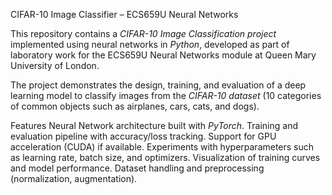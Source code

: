 CIFAR-10 Image Classifier – ECS659U Neural Networks

This repository contains a *CIFAR-10* *Image Classification project* implemented using neural networks in *Python*, developed as part of laboratory work for the ECS659U Neural Networks module at Queen Mary University of London.

The project demonstrates the design, training, and evaluation of a deep learning model to classify images from the *CIFAR-10 dataset* (10 categories of common objects such as airplanes, cars, cats, and dogs).

Features
Neural Network architecture built with *PyTorch*.
Training and evaluation pipeline with accuracy/loss tracking.
Support for GPU acceleration (CUDA) if available.
Experiments with hyperparameters such as learning rate, batch size, and optimizers.
Visualization of training curves and model performance.
Dataset handling and preprocessing (normalization, augmentation).
